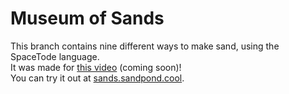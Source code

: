 # Museum of Sands
This branch contains nine different ways to make sand, using the SpaceTode language.<br>
It was made for [this video]() (coming soon)!<br>
You can try it out at [sands.sandpond.cool](https://sands.sandpond.cool).

